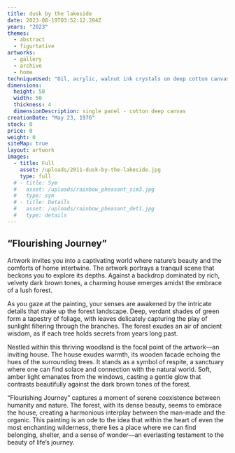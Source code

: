 ```yaml
---
title: dusk by the lakeside
date: 2023-08-19T03:52:12.204Z
years: "2023"
themes:
  - abstract
  - figurtative
artworks:
  - gallery
  - archive
  - home
techniqueUsed: "Oil, acrylic, walnut ink crystals on deep cotton canvas"
dimensions:
  height: 50
  width: 50
  thickness: 4
  dimensionDescription: single panel - cotton deep canvas
creationDate: "May 23, 1976"
stock: 0
price: 0
weight: 0
siteMap: true
layout: artwork
images:
  - title: Full
    asset: /uploads/2011-dusk-by-the-lakeside.jpg
    type: full
  # - title: Sym
  #   asset: /uploads/rainbow_pheasant_sim3.jpg
  #   type: sym
  # - title: Details
  #   asset: /uploads/rainbow_pheasant_det1.jpg
  #   type: details
---
```


## “Flourishing Journey”

Artwork invites you into a captivating world where nature’s beauty and the comforts of home intertwine. The artwork portrays a tranquil scene that beckons you to explore its depths. Against a backdrop dominated by rich, velvety dark brown tones, a charming house emerges amidst the embrace of a lush forest.

As you gaze at the painting, your senses are awakened by the intricate details that make up the forest landscape. Deep, verdant shades of green form a tapestry of foliage, with leaves delicately capturing the play of sunlight filtering through the branches. The forest exudes an air of ancient wisdom, as if each tree holds secrets from years long past.

Nestled within this thriving woodland is the focal point of the artwork—an inviting house. The house exudes warmth, its wooden facade echoing the hues of the surrounding trees. It stands as a symbol of respite, a sanctuary where one can find solace and connection with the natural world. Soft, amber light emanates from the windows, casting a gentle glow that contrasts beautifully against the dark brown tones of the forest.

“Flourishing Journey” captures a moment of serene coexistence between humanity and nature. The forest, with its dense beauty, seems to embrace the house, creating a harmonious interplay between the man-made and the organic. This painting is an ode to the idea that within the heart of even the most enchanting wilderness, there lies a place where we can find belonging, shelter, and a sense of wonder—an everlasting testament to the beauty of life’s journey.

